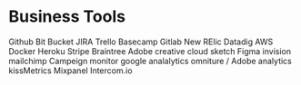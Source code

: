 Business Tools
==============

Github
Bit Bucket
JIRA
Trello
Basecamp
Gitlab
New RElic
Datadig
AWS
Docker
Heroku
Stripe
Braintree
Adobe creative cloud
sketch
Figma
invision
mailchimp
Campeign monitor
google analalytics
omniture / Adobe analytics
kissMetrics
Mixpanel
Intercom.io
